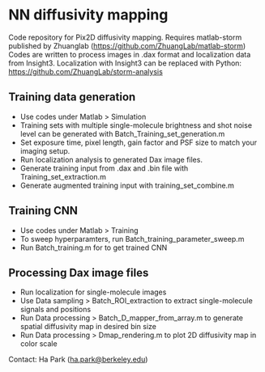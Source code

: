 # NN diffusivity mapping
Code repository for Pix2D diffusivity mapping.
Requires matlab-storm published by Zhuanglab (https://github.com/ZhuangLab/matlab-storm)<br />
Codes are written to process images in .dax format and localization data from Insight3.
Localization with Insight3 can be replaced with Python: https://github.com/ZhuangLab/storm-analysis

## Training data generation
* Use codes under Matlab > Simulation
* Training sets with multiple single-molecule brightness and shot noise level can be generated with Batch_Training_set_generation.m
* Set exposure time, pixel length, gain factor and PSF size to match your imaging setup.
* Run localization analysis to generated Dax image files.
* Generate training input from .dax and .bin file with Training_set_extraction.m
* Generate augmented training input with training_set_combine.m
## Training CNN
* Use codes under Matlab > Training
* To sweep hyperparamters, run Batch_training_parameter_sweep.m
* Run Batch_training.m for to get trained CNN
## Processing Dax image files
* Run localization for single-molecule images
* Use Data sampling > Batch_ROI_extraction to extract single-molecule signals and positions
* Run Data processing > Batch_D_mapper_from_array.m to generate spatial diffusivity map in desired bin size
* Run Data processing > Dmap_rendering.m to plot 2D diffusivity map in color scale

Contact: Ha Park (ha.park@berkeley.edu)